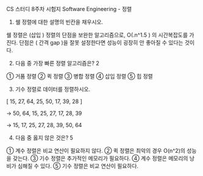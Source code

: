 CS 스터디 8주차 시험지
Software Engineering - 정렬


1. 쉘 정렬에 대한 설명의 빈칸을 채우시오.

쉘 정렬은 (삽입 ) 정렬의 단점을 보완한 알고리즘으로, O(.n^1.5 ) 의 시간복잡도를 가진다.
단점은 ( 간격 gap )을 잘못 설정한다면 성능이 굉장히 안 좋아질 수 있다는 것이다.



2. 다음 중 가장 빠른 정렬 알고리즘은? 2

① 거품 정렬
② 퀵 정렬
③ 병합 정렬
④ 삽입 정렬
⑤ 힙 정렬



3. 기수 정렬로 데이터를 정렬하시오.

[ 15, 27, 64, 25, 50, 17, 39, 28 ]

-> 50, 64, 15, 25, 27, 17, 28, 39

-> 15, 17, 25, 27, 28, 39, 50, 64

 
4. 다음 중 옳지 않은 것은? 5

① 계수 정렬은 비교 연산이 필요하지 않다.
② 퀵 정렬은 최악의 경우 O(n^2)의 성능을 갖는다.
③ 기수 정렬은 추가적인 메모리가 필요하다.
④ 계수 정렬은 메모리의 낭비가 심해질 수 있다.
⑤ 기수 정렬은 비교 연산이 필요하다.









